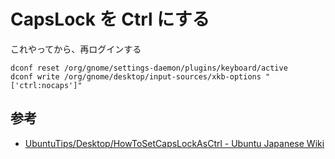 CapsLock を Ctrl にする
========

これやってから、再ログインする
```
dconf reset /org/gnome/settings-daemon/plugins/keyboard/active
dconf write /org/gnome/desktop/input-sources/xkb-options "['ctrl:nocaps']"
```

参考
--------
* [UbuntuTips/Desktop/HowToSetCapsLockAsCtrl - Ubuntu Japanese Wiki](https://wiki.ubuntulinux.jp/UbuntuTips/Desktop/HowToSetCapsLockAsCtrl)

